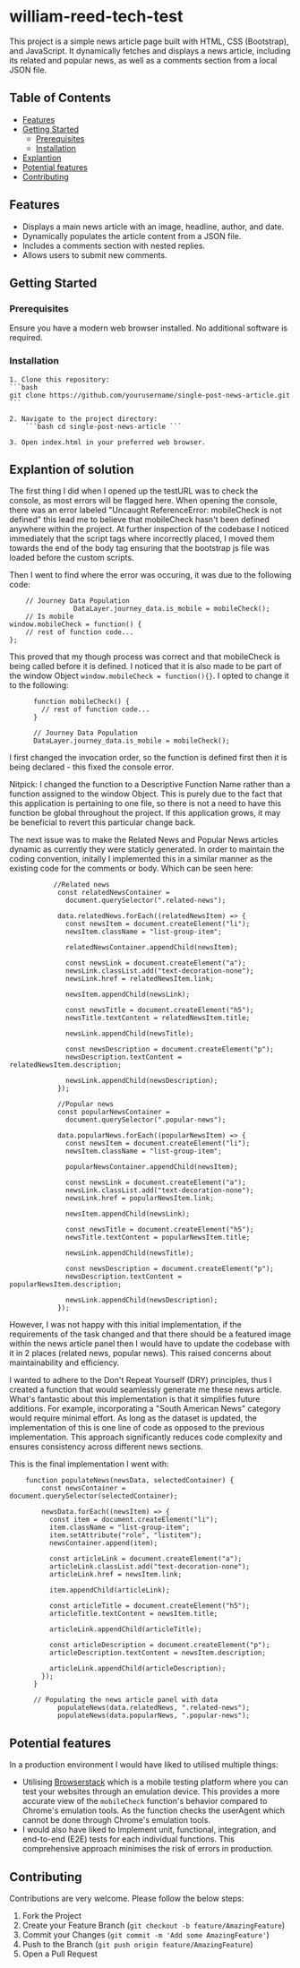 # william-reed-tech-test

This project is a simple news article page built with HTML, CSS (Bootstrap), and JavaScript. It dynamically fetches and displays a news article, including its related and popular news, as well as a comments section from a local JSON file.

## Table of Contents

- [Features](#features)
- [Getting Started](#getting-started)
  - [Prerequisites](#prerequisites)
  - [Installation](#installation)
- [Explantion](#explantion)
- [Potential features](#potential-features)
- [Contributing](#contributing)

## Features

- Displays a main news article with an image, headline, author, and date.
- Dynamically populates the article content from a JSON file.
- Includes a comments section with nested replies.
- Allows users to submit new comments.

## Getting Started

### Prerequisites

Ensure you have a modern web browser installed. No additional software is required.

### Installation
    1. Clone this repository:
    ```bash
    git clone https://github.com/yourusername/single-post-news-article.git
    ```

    2. Navigate to the project directory:
        ```bash cd single-post-news-article ```

    3. Open index.html in your preferred web browser.

## Explantion of solution
The first thing I did when I opened up the testURL was to check the console, as most errors will be flagged here. When opening the console, there was an error labeled "Uncaught ReferenceError: mobileCheck is not defined" this lead me to believe that mobileCheck hasn't been defined anywhere within the project. At further inspection of the codebase I noticed immediately that the script tags where incorrectly placed, I moved them towards the end of the body tag ensuring that the bootstrap js file was loaded before the custom scripts. 


Then I went to find where the error was occuring, it was due to the following code: 

```
	// Journey Data Population
				DataLayer.journey_data.is_mobile = mobileCheck();
	// Is mobile
window.mobileCheck = function() {
    // rest of function code...
};

```

This proved that my though process was correct and that mobileCheck is being called before it is defined. I noticed that it is also made to be part of the window Object ```window.mobileCheck = function(){}```. I opted to change it to the following:

```
      function mobileCheck() {
        // rest of function code...
      }

      // Journey Data Population
      DataLayer.journey_data.is_mobile = mobileCheck();
```

I first changed the invocation order, so the function is defined first then it is being declared - this fixed the console error. 

Nitpick: I changed the function to a Descriptive Function Name rather than a function assigned to the window Object. This is purely due to the fact that this application is pertaining to one file, so there is not a need to have this function be global throughout the project. If this application grows, it may be beneficial to revert this particular change back.


The next issue was to make the Related News and Popular News articles dynamic as currently they were staticly generated. In order to maintain the coding convention, initally I implemented this in a similar manner as the existing code for the comments or body. Which can be seen here:

```
           //Related news
            const relatedNewsContainer =
              document.querySelector(".related-news");

            data.relatedNews.forEach((relatedNewsItem) => {
              const newsItem = document.createElement("li");
              newsItem.className = "list-group-item";

              relatedNewsContainer.appendChild(newsItem);

              const newsLink = document.createElement("a");
              newsLink.classList.add("text-decoration-none");
              newsLink.href = relatedNewsItem.link;

              newsItem.appendChild(newsLink);

              const newsTitle = document.createElement("h5");
              newsTitle.textContent = relatedNewsItem.title;

              newsLink.appendChild(newsTitle);

              const newsDescription = document.createElement("p");
              newsDescription.textContent = relatedNewsItem.description;

              newsLink.appendChild(newsDescription);
            });

            //Popular news
            const popularNewsContainer =
              document.querySelector(".popular-news");

            data.popularNews.forEach((popularNewsItem) => {
              const newsItem = document.createElement("li");
              newsItem.className = "list-group-item";

              popularNewsContainer.appendChild(newsItem);

              const newsLink = document.createElement("a");
              newsLink.classList.add("text-decoration-none");
              newsLink.href = popularNewsItem.link;

              newsItem.appendChild(newsLink);

              const newsTitle = document.createElement("h5");
              newsTitle.textContent = popularNewsItem.title;

              newsLink.appendChild(newsTitle);

              const newsDescription = document.createElement("p");
              newsDescription.textContent = popularNewsItem.description;

              newsLink.appendChild(newsDescription);
            });
```

However, I was not happy with this initial implementation, if the requirements of the task changed and that there should be a featured image within the news article panel then I would have to update the codebase with it in 2 places (related news, popular news). This raised concerns about maintainability and efficiency. 

I wanted to adhere to the Don't Repeat Yourself (DRY) principles, thus I created a function that would seamlessly generate me these news article. What's fantastic about this implementation is that it simplifies future additions. For example, incorporating a "South American News" category would require minimal effort. As long as the dataset is updated, the implementation of this is one line of code as opposed to the previous implementation. This approach significantly reduces code complexity and ensures consistency across different news sections.


This is the final implementation I went with:

```
    function populateNews(newsData, selectedContainer) {
        const newsContainer = document.querySelector(selectedContainer);

        newsData.forEach((newsItem) => {
          const item = document.createElement("li");
          item.className = "list-group-item";
          item.setAttribute("role", "listitem");
          newsContainer.append(item);

          const articleLink = document.createElement("a");
          articleLink.classList.add("text-decoration-none");
          articleLink.href = newsItem.link;

          item.appendChild(articleLink);

          const articleTitle = document.createElement("h5");
          articleTitle.textContent = newsItem.title;

          articleLink.appendChild(articleTitle);

          const articleDescription = document.createElement("p");
          articleDescription.textContent = newsItem.description;

          articleLink.appendChild(articleDescription);
        });
      }
```

```
      // Populating the news article panel with data
            populateNews(data.relatedNews, ".related-news");
            populateNews(data.popularNews, ".popular-news");
```

## Potential features
In a production environment I would have liked to utilised multiple things: 

* Utilising [Browserstack](https://www.browserstack.com/) which is a mobile testing platform where you can test your websites through an emulation device. This provides a more accurate view of the `mobileCheck` function's behavior compared to Chrome's emulation tools. As the function checks the userAgent which cannot be done through Chrome's emulation tools.
* I would also have liked to Implement unit, functional, integration, and end-to-end (E2E) tests for each individual functions. This comprehensive approach minimises the risk of errors in production.


## Contributing

Contributions are very welcome. Please follow the below steps:

1. Fork the Project
2. Create your Feature Branch (`git checkout -b feature/AmazingFeature`)
3. Commit your Changes (`git commit -m 'Add some AmazingFeature'`)
4. Push to the Branch (`git push origin feature/AmazingFeature`)
5. Open a Pull Request